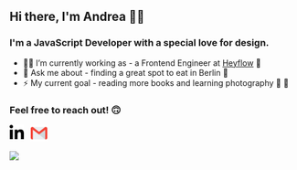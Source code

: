 ## Hi there, I'm Andrea 👋🐣

### I'm a JavaScript Developer with a special love for design.

-   👩‍🏫 I’m currently working as - a Frontend Engineer at [Heyflow](https://www.heyflow.app) 💙
-   💬 Ask me about - finding a great spot to eat in Berlin 🍝
-   ⚡ My current goal - reading more books and learning photography 📖 📸

### Feel free to reach out! 🙃

[<img align="left" alt="linkedin" width="25px" src="assets/linkedin.png" />](https://www.linkedin.com/in/a-arias/)&nbsp;&nbsp;&nbsp;[<img alt="email" width="29px" src="assets/gmail.png" />](mailto:andrea@spiced-academy.com)

![](https://komarev.com/ghpvc/?username=ariasdrea&color=blue&style=plastic&label=👀)
